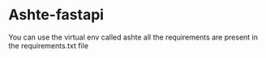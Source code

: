 # Ashte-fastapi
You can use the virtual env called ashte
all the requirements are present in the requirements.txt file
